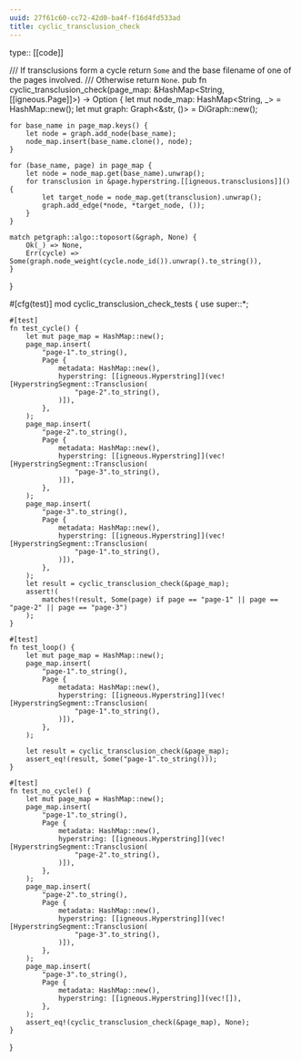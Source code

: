 ```yaml
---
uuid: 27f61c60-cc72-42d0-ba4f-f16d4fd533ad
title: cyclic_transclusion_check
---
```


type:: [[code]]

/// If transclusions form a cycle return `Some` and the base filename of one of the pages involved.
/// Otherwise return `None`.
pub fn cyclic_transclusion_check(page_map: &HashMap<String, [[igneous.Page]]>) -> Option<String> {
    let mut node_map: HashMap<String, _> = HashMap::new();
    let mut graph: Graph<&str, ()> = DiGraph::new();

    for base_name in page_map.keys() {
        let node = graph.add_node(base_name);
        node_map.insert(base_name.clone(), node);
    }

    for (base_name, page) in page_map {
        let node = node_map.get(base_name).unwrap();
        for transclusion in &page.hyperstring.[[igneous.transclusions]]() {
            let target_node = node_map.get(transclusion).unwrap();
            graph.add_edge(*node, *target_node, ());
        }
    }

    match petgraph::algo::toposort(&graph, None) {
        Ok(_) => None,
        Err(cycle) => Some(graph.node_weight(cycle.node_id()).unwrap().to_string()),
    }
}

#[cfg(test)]
mod cyclic_transclusion_check_tests {
    use super::*;

    #[test]
    fn test_cycle() {
        let mut page_map = HashMap::new();
        page_map.insert(
            "page-1".to_string(),
            Page {
                metadata: HashMap::new(),
                hyperstring: [[igneous.Hyperstring]](vec![HyperstringSegment::Transclusion(
                    "page-2".to_string(),
                )]),
            },
        );
        page_map.insert(
            "page-2".to_string(),
            Page {
                metadata: HashMap::new(),
                hyperstring: [[igneous.Hyperstring]](vec![HyperstringSegment::Transclusion(
                    "page-3".to_string(),
                )]),
            },
        );
        page_map.insert(
            "page-3".to_string(),
            Page {
                metadata: HashMap::new(),
                hyperstring: [[igneous.Hyperstring]](vec![HyperstringSegment::Transclusion(
                    "page-1".to_string(),
                )]),
            },
        );
        let result = cyclic_transclusion_check(&page_map);
        assert!(
            matches!(result, Some(page) if page == "page-1" || page == "page-2" || page == "page-3")
        );
    }

    #[test]
    fn test_loop() {
        let mut page_map = HashMap::new();
        page_map.insert(
            "page-1".to_string(),
            Page {
                metadata: HashMap::new(),
                hyperstring: [[igneous.Hyperstring]](vec![HyperstringSegment::Transclusion(
                    "page-1".to_string(),
                )]),
            },
        );

        let result = cyclic_transclusion_check(&page_map);
        assert_eq!(result, Some("page-1".to_string()));
    }

    #[test]
    fn test_no_cycle() {
        let mut page_map = HashMap::new();
        page_map.insert(
            "page-1".to_string(),
            Page {
                metadata: HashMap::new(),
                hyperstring: [[igneous.Hyperstring]](vec![HyperstringSegment::Transclusion(
                    "page-2".to_string(),
                )]),
            },
        );
        page_map.insert(
            "page-2".to_string(),
            Page {
                metadata: HashMap::new(),
                hyperstring: [[igneous.Hyperstring]](vec![HyperstringSegment::Transclusion(
                    "page-3".to_string(),
                )]),
            },
        );
        page_map.insert(
            "page-3".to_string(),
            Page {
                metadata: HashMap::new(),
                hyperstring: [[igneous.Hyperstring]](vec![]),
            },
        );
        assert_eq!(cyclic_transclusion_check(&page_map), None);
    }
}